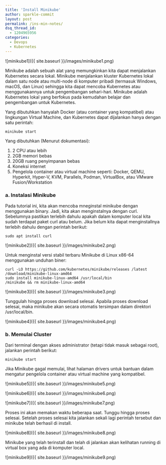 ```yaml
---
title: 'Install Minikube'
author: sparkle-commit
layout: post
permalink: /ins-min-notes/
dsq_thread_id:
  - 1204965956
categories:
  - Devops
  - Kubernetes
---
```


![minikube1]({{ site.baseurl }}/images/minikube1.png)

<!--more-->
Minikube adalah sebuah alat yang memungkinkan kita dapat menjalankan Kubernetes secara lokal. Minikube menjalankan kluster Kubernetes lokal dalam satu node atau multi-node di komputer pribadi (termasuk Windows, macOS, dan Linux) sehingga kita dapat mencoba Kubernetes atau menggunakannya untuk pengembangan sehari-hari.
Minikube adalah Kubernetes lokal yang berfokus pada kemudahan belajar dan pengembangan untuk Kubernetes.

Yang dibutuhkan hanyalah Docker (atau container yang kompatibel) atau lingkungan Virtual Machine, dan Kubernetes dapat dijalankan hanya dengan satu perintah:

    minikube start

Yang dibutuhkan (Menurut dokumentasi):
1. 2 CPU atau lebih
2. 2GB memori bebas
3. 20GB ruang penyimpanan bebas
4. Koneksi internet
5. Pengelola container atau virtual machine seperti: Docker, QEMU, Hyperkit, Hyper-V, KVM, Parallels, Podman, VirtualBox, atau VMware Fusion/Workstation

### a. Instalasi Minikube 

Pada tutorial ini, kita akan mencoba mneginstal minikube dengan menggunakan binary. Jadi, kita akan menginstalnya dengan curl. Sebelumnya pastikan terlebih dahulu apakah dalam komputer local kita sudah terdapat paket curl atau belum. Jika belum kita dapat menginstallnya terlebih dahulu dengan perintah berikut:
    
    sudo apt install curl
![minikube2]({{ site.baseurl }}/images/minikube2.png)

Untuk menginstal versi stabil terbaru Minikube di Linux x86-64 menggunakan unduhan biner:

    curl -LO https://github.com/kubernetes/minikube/releases /latest
    /download/minikube-linux-amd64
    sudo install minikube-linux-amd64 /usr/local/bin
    /minikube && rm minikube-linux-amd64

![minikube3]({{ site.baseurl }}/images/minikube3.png)

Tunggulah hingga proses download selesai. Apabila proses download selesai, maka minikube akan secara otomatis tersimpan dalam direktori /usr/local/bin.

![minikube4]({{ site.baseurl }}/images/minikube4.png)

### b. Memulai Cluster

Dari terminal dengan akses administrator (tetapi tidak masuk sebagai root), jalankan perintah berikut:

    minikube start

Jika Minikube gagal memulai, lihat halaman drivers untuk bantuan dalam mengatur pengelola container atau virtual machine yang kompatibel.

![minikube5]({{ site.baseurl }}/images/minikube5.png)

![minikube6]({{ site.baseurl }}/images/minikube6.png)

![minikube7]({{ site.baseurl }}/images/minikube7.png)

Proses ini akan memakan waktu beberapa saat. Tunggu hingga proses selesai. Setelah proses selesai kita jalankan sekali lagi perintah tersebut dan minikube telah berhasil di install.

![minikube8]({{ site.baseurl }}/images/minikube8.png)

Minikube yang telah terinstall dan telah di jalankan akan kelihatan running di virtual box yang ada di komputer local.

![minikube9]({{ site.baseurl }}/images/minikube9.png)
